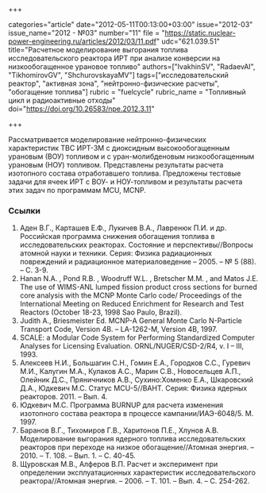 +++

categories="article"
date="2012-05-11T00:13:00+03:00"
issue="2012-03"
issue_name="2012 - №03"
number="11"
file = "https://static.nuclear-power-engineering.ru/articles/2012/03/11.pdf"
udc="621.039.51"
title="Расчетное моделирование выгорания топлива исследовательского реактора ИРТ при анализе конверсии на низкообогащенное урановое топливо"
authors=["IvakhinSV", "RadaevAI", "TikhomirovGV", "ShchurovskayaMV"]
tags=["исследовательский реактор", "активная зона", "нейтронно-физические расчеты", "обогащение топлива"]
rubric = "fuelcycle"
rubric_name = "Топливный цикл и радиоактивные отходы"
doi="https://doi.org/10.26583/npe.2012.3.11"

+++

Рассматривается моделирование нейтронно-физических характеристик ТВС ИРТ-3М с диоксидным высокообогащенным урановым (ВОУ) топливом и с уран-молибденовым низкообогащенным урановым (НОУ) топливом. Представлены результаты расчета изотопного состава отработавшего топлива. Предложены тестовые задачи для ячеек ИРТ с ВОУ- и НОУ-топливом и результаты расчета этих задач по программам MCU, MCNP.

### Ссылки

1. Аден В.Г., Карташев Е.Ф., Лукичев В.А., Лавренюк П.И. и др. Российская программа снижения обогащения топлива в исследовательских реакторах. Состояние и перспективы//Вопросы атомной науки и техники. Серия: Физика радиационных повреждений и радиационное материаловедение – 2005. – № 5 (88). – С. 3-9.
2. Hanan N.A. , Pond R.B. , Woodruff W.L. , Bretscher M.M. , and Matos J.E. The use of WIMS-ANL lumped fission product cross sections for burned core analysis with the MCNP Monte Carlo code/ Proceedings of the International Meeting on Reduced Enrichment for Research and Test Reactors (October 18-23, 1998 Sao Paulo, Brazil).
3. Judith A., Briesmeister Ed. MCNP-A General Monte Carlo N-Particle Transport Code, Version 4B. – LA-1262-M, Version 4B, 1997.
4. SCALE: a Modular Code System for Performing Standardized Computer Analyses for Licensing Evaluation. ORNL/NUGER/CSD-2/R4, v. I – III, 1993.
5. Алексеев Н.И., Большагин С.Н., Гомин Е.А., Городков С.С., Гуревич М.И., Калугин М.А., Кулаков А.С., Марин С.В., Новосельцев А.П., Олейник Д.С., Пряничников А.В., Сухино:Хоменко Е.А., Шкаровский Д.А., Юдкевич М.С. Статус MCU-5//ВАНТ. Серия: Физика ядерных реакторов. 2011. – Вып. 4.
6. Юдкевич М.С. Программа BURNUP для расчета изменения изотопного состава реактора в процессе кампании/ИАЭ-6048/5. М. 1997.
7. Баранов В.Г., Тихомиров Г.В., Харитонов П.Е., Хлунов А.В. Моделирование выгорания ядерного топлива исследовательских реакторов при переходе на низкое обогащение//Атомная энергия. – 2010. – Т. 108. – Вып. 1. – С. 40-45.
8. Щуровская М.В., Алферов В.П. Расчет и эксперимент при определении эксплуатационных характеристик исследовательского реактора//Атомная энергия. – 2006. – Т. 101. – Вып. 4. – С. 254-262.